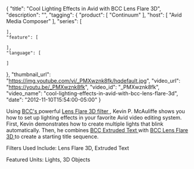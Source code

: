 {
  "title": "Cool Lighting Effects in Avid with BCC Lens Flare 3D",
  "description": "",
  "tagging": {
    "product": [
      "Continuum"
    ],
    "host": [
      "Avid Media Composer"
    ],
    "series": [

    ],
    "feature": [

    ],
    "language": [

    ]
  },
  "thumbnail_url": "https://img.youtube.com/vi/_PMXwznk8fk/hqdefault.jpg",
  "video_url": "https://youtu.be/_PMXwznk8fk",
  "video_id": "_PMXwznk8fk",
  "video_name": "cool-lighting-effects-in-avid-with-bcc-lens-flare-3d",
  "date": "2012-11-10T15:54:00-05:00"
}

Using [ BCC's ](/products/continuum/) powerful [ Lens Flare 3D filter ](/products/continuum-units/lights/) , Kevin P. McAuliffe shows you how to set up lighting effects in your favorite Avid video editing system. First, Kevin demonstrates how to create multiple lights that blink automatically. Then, he combines [ BCC Extruded Text ](/products/continuum-units/3d-objects/) with [ BCC Lens Flare 3D ](/products/continuum-units/lights/) to create a starting title sequence.

Filters Used Include: Lens Flare 3D, Extruded Text

Featured Units: Lights, 3D Objects


